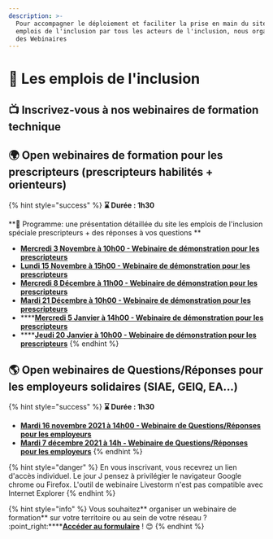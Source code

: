```yaml
---
description: >-
  Pour accompagner le déploiement et faciliter la prise en main du site les
  emplois de l'inclusion par tous les acteurs de l'inclusion, nous organisons
  des Webinaires
---
```


# 📖 Les emplois de l'inclusion

## 📺 Inscrivez-vous à nos webinaires de formation technique

## 🌍 Open webinaires de formation pour les prescripteurs (prescripteurs habilités + orienteurs)

{% hint style="success" %}
**⌛ Durée : 1h30**

**📜 Programme: une présentation détaillée du site les emplois de l'inclusion spéciale prescripteurs + des réponses à vos questions **

* ****[**Mercredi 3 Novembre à 10h00 - Webinaire de démonstration pour les prescripteurs**](https://app.livestorm.co/itou/open-webinaire-les-emplois-de-linclusion-demonstration-pour-les-prescripteurs-26?type=detailed)****
* ****[**Lundi 15 Novembre à 15h00 - Webinaire de démonstration pour les prescripteurs**](https://app.livestorm.co/itou/open-webinaire-les-emplois-de-linclusion-demonstration-pour-les-prescripteurs-27?type=detailed)****
* ****[**Mercredi 8 Décembre  à 11h00 - Webinaire de démonstration pour les prescripteurs**](https://app.livestorm.co/itou/open-webinaire-les-emplois-de-linclusion-demonstration-pour-les-prescripteurs-28?type=detailed)****
* ****[**Mardi 21 Décembre à 10h00 - Webinaire de démonstration pour les prescripteurs**](https://app.livestorm.co/itou/open-webinaire-les-emplois-de-linclusion-demonstration-pour-les-prescripteurs-29?type=detailed)****
* ****[**Mercredi 5 Janvier à 14h00 - Webinaire de démonstration pour les prescripteurs**](https://app.livestorm.co/itou/open-webinaire-les-emplois-de-linclusion-demonstration-pour-les-prescripteurs-30?type=detailed)
* ****[**Jeudi 20 Janvier à 10h00 - Webinaire de démonstration pour les prescripteurs**](https://app.livestorm.co/itou/open-webinaire-les-emplois-de-linclusion-demonstration-pour-les-prescripteurs?type=detailed)
{% endhint %}

## 🌎 Open webinaires de Questions/Réponses pour les employeurs solidaires (SIAE, GEIQ, EA...)

{% hint style="success" %}
**⌛ Durée : 1h30**

* ****[**Mardi 16 novembre 2021 à 14h00 - Webinaire de Questions/Réponses pour les employeurs**](https://app.livestorm.co/itou/les-emplois-webinaire-de-questionsreponses-pour-les-employeurs4?type=detailed)****
* ****[**Mardi 7 décembre 2021 à 14h - Webinaire de Questions/Réponses pour les employeurs**](https://app.livestorm.co/itou/les-emplois-webinaire-questionsreponses-pour-les-employeurs?type=detailed)****
{% endhint %}

{% hint style="danger" %}
En vous inscrivant, vous recevrez un lien d'accès individuel. Le jour J pensez à privilégier le navigateur Google chrome ou Firefox. L'outil de webinaire Livestorm n'est pas compatible avec Internet Explorer
{% endhint %}

{% hint style="info" %}
&#x20;Vous souhaitez** organiser un webinaire de formation** sur votre territoire ou au sein de votre réseau ? :point\_right:****[**Accéder au formulaire**](https://startupsbeta.typeform.com/to/btgqYsdQ) ! :blush:&#x20;
{% endhint %}
